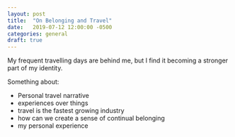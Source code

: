 ```yaml
---
layout: post
title:  "On Belonging and Travel"
date:   2019-07-12 12:00:00 -0500
categories: general
draft: true
---
```


My frequent travelling days are behind me, but I find it becoming a stronger part of my identity.



Something about:
- Personal travel narrative
- experiences over things
- travel is the fastest growing industry
- how can we create a sense of continual belonging
- my personal experience